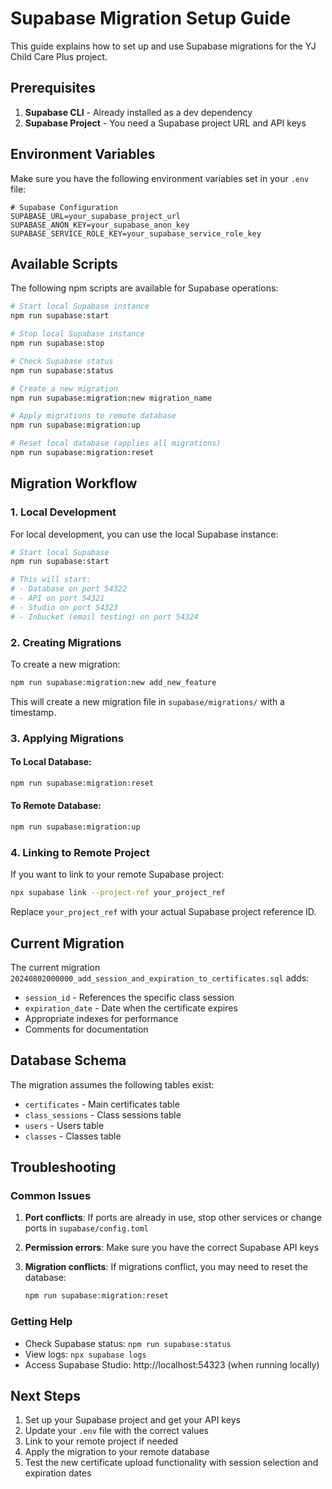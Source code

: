 # Supabase Migration Setup Guide

This guide explains how to set up and use Supabase migrations for the YJ Child Care Plus project.

## Prerequisites

1. **Supabase CLI** - Already installed as a dev dependency
2. **Supabase Project** - You need a Supabase project URL and API keys

## Environment Variables

Make sure you have the following environment variables set in your `.env` file:

```env
# Supabase Configuration
SUPABASE_URL=your_supabase_project_url
SUPABASE_ANON_KEY=your_supabase_anon_key
SUPABASE_SERVICE_ROLE_KEY=your_supabase_service_role_key
```

## Available Scripts

The following npm scripts are available for Supabase operations:

```bash
# Start local Supabase instance
npm run supabase:start

# Stop local Supabase instance
npm run supabase:stop

# Check Supabase status
npm run supabase:status

# Create a new migration
npm run supabase:migration:new migration_name

# Apply migrations to remote database
npm run supabase:migration:up

# Reset local database (applies all migrations)
npm run supabase:migration:reset
```

## Migration Workflow

### 1. Local Development

For local development, you can use the local Supabase instance:

```bash
# Start local Supabase
npm run supabase:start

# This will start:
# - Database on port 54322
# - API on port 54321
# - Studio on port 54323
# - Inbucket (email testing) on port 54324
```

### 2. Creating Migrations

To create a new migration:

```bash
npm run supabase:migration:new add_new_feature
```

This will create a new migration file in `supabase/migrations/` with a timestamp.

### 3. Applying Migrations

#### To Local Database:
```bash
npm run supabase:migration:reset
```

#### To Remote Database:
```bash
npm run supabase:migration:up
```

### 4. Linking to Remote Project

If you want to link to your remote Supabase project:

```bash
npx supabase link --project-ref your_project_ref
```

Replace `your_project_ref` with your actual Supabase project reference ID.

## Current Migration

The current migration `20240802000000_add_session_and_expiration_to_certificates.sql` adds:

- `session_id` - References the specific class session
- `expiration_date` - Date when the certificate expires
- Appropriate indexes for performance
- Comments for documentation

## Database Schema

The migration assumes the following tables exist:
- `certificates` - Main certificates table
- `class_sessions` - Class sessions table
- `users` - Users table
- `classes` - Classes table

## Troubleshooting

### Common Issues

1. **Port conflicts**: If ports are already in use, stop other services or change ports in `supabase/config.toml`

2. **Permission errors**: Make sure you have the correct Supabase API keys

3. **Migration conflicts**: If migrations conflict, you may need to reset the database:
   ```bash
   npm run supabase:migration:reset
   ```

### Getting Help

- Check Supabase status: `npm run supabase:status`
- View logs: `npx supabase logs`
- Access Supabase Studio: http://localhost:54323 (when running locally)

## Next Steps

1. Set up your Supabase project and get your API keys
2. Update your `.env` file with the correct values
3. Link to your remote project if needed
4. Apply the migration to your remote database
5. Test the new certificate upload functionality with session selection and expiration dates 